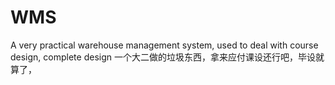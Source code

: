 # WMS
A very practical warehouse management system, used to deal with course design, complete design
一个大二做的垃圾东西，拿来应付课设还行吧，毕设就算了，
